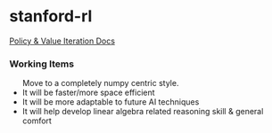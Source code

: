 # stanford-rl

[Policy & Value Iteration Docs](policy-value-iteration/README.md)

### **Working Items**
<ul> Move to a completely numpy centric style.
  <li> 
     It will be faster/more space efficient
  </li>
  <li> 
     It will be more adaptable to future AI techniques
  </li>
  <li> 
     It will help develop linear algebra related reasoning skill & general comfort
  </li>
